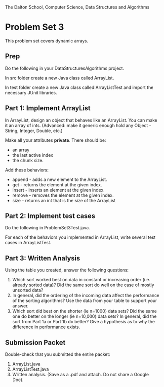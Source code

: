The Dalton School, Computer Science, Data Structures and Algorithms

# Problem Set 3
This problem set covers dynamic arrays.

## Prep
Do the following in your DataStructuresAlgorithms project.

In src folder create a new Java class called ArrayList.

In test folder create a new Java class called ArrayListTest and import the necessary JUnit libraries.

## Part 1: Implement ArrayList
In ArrayList, design an object that behaves like an ArrayList. You can make it an array of ints. (Advanced: make it generic enough hold any Object - String, Integer, Double, etc.)

Make all your attributes **private**. There should be:
- an array
- the last active index
- the chunk size.

Add these behaviors:
- append - adds a new element to the ArrayList.
- get - returns the element at the given index.
- insert - inserts an element at the given index.
- remove - removes the element at the given index.
- size - returns an int that is the size of the ArrayList

## Part 2: Implement test cases
Do the following in ProblemSet3Test.java.

For each of the behaviors you implemented in ArrayList, write several test cases in ArrayListTest.

## Part 3: Written Analysis
Using the table you created, answer the following questions:

1. Which sort worked best on data in constant or increasing order (i.e. already sorted data)? Did the same sort do well on the case of mostly unsorted data?
2. In general, did the ordering of the incoming data affect the performance of the sorting algorithms? Use the data from your table to support your answer.
3. Which sort did best on the shorter (ie n=1000) data sets? Did the same one do better on the longer (ie n=10,000) data sets?
In general, did the sort from Part 1a or Part 1b do better? Give a hypothesis as to why the difference in performance exists.

## Submission Packet
Double-check that you submitted the entire packet:

1. ArrayList.java
2. ArrayListTest.java
3. Written analysis. (Save as a .pdf and attach. Do not share a Google Doc).
